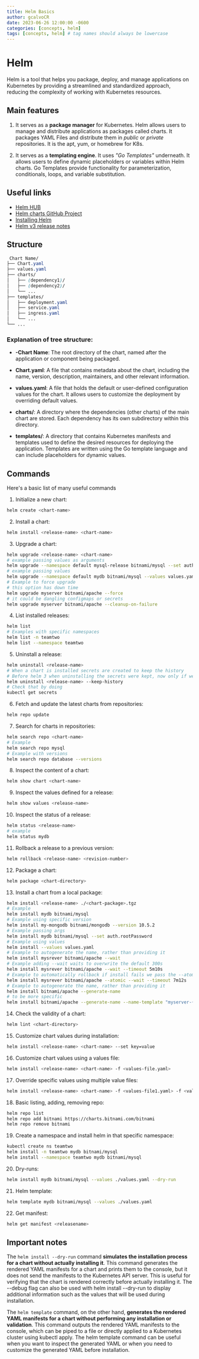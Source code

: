 ```yaml
---
title: Helm Basics
author: gcalvoCR
date: 2023-06-26 12:00:00 -0600
categories: [concepts, helm]
tags: [concepts, helm] # tag names should always be lowercase
---
```


# Helm

Helm is a tool that helps you package, deploy, and manage applications on Kubernetes by providing a streamlined and standardized approach, reducing the complexity of working with Kubernetes resources.

## Main features

1. It serves as a **package manager** for Kubernetes. Helm allows users to manage and distribute applications as packages called charts. It packages YAML Files and distribute them in *public* or *private* repositories. It is the apt, yum, or homebrew for K8s.

2. It serves as a **templating engine**. It uses *"Go Templates"* underneath. It allows users to define dynamic placeholders or variables within Helm charts. Go Templates provide functionality for parameterization, conditionals, loops, and variable substitution.

## Useful links

 - [Helm HUB](https://artifacthub.io/)
 - [Helm charts GitHub Project](https://github.com/helm/charts)
 - [Installing Helm](https://helm.sh/docs/intro/install/)
 - [Helm v3 release notes](https://helm.sh/blog/helm-3-released/)


## Structure

```scss
 Chart Name/
├── Chart.yaml
├── values.yaml
├── charts/
│   ├── (dependency1)/
│   ├── (dependency2)/
│   └── ...
├── templates/
│   ├── deployment.yaml
│   ├── service.yaml
│   ├── ingress.yaml
│   └── ...
└── ...
```

 ### Explanation of tree structure:
- **-Chart Name**: The root directory of the chart, named after the application or component being packaged.

- **Chart.yaml**: A file that contains metadata about the chart, including the name, version, description, maintainers, and other relevant information.

- **values.yaml**: A file that holds the default or user-defined configuration values for the chart. It allows users to customize the deployment by overriding default values.

- **charts/**: A directory where the dependencies (other charts) of the main chart are stored. Each dependency has its own subdirectory within this directory.

- **templates/**: A directory that contains Kubernetes manifests and templates used to define the desired resources for deploying the application. Templates are written using the Go template language and can include placeholders for dynamic values.


## Commands

Here's a basic list of many useful commands

1. Initialize a new chart:
```sh
helm create <chart-name>
```

2. Install a chart:
 ```sh
helm install <release-name> <chart-name>
```

3. Upgrade a chart:
```sh
helm upgrade <release-name> <chart-name>
# example passing values as arguments
helm upgrade --namespace default mysql-release bitnami/mysql --set auth.rootPassword=$ROOT_PASSWORD
# example passing values
helm upgrade --namespace default mydb bitnami/mysql --values values.yaml
# Example to force upgrade
# this option has down time
helm upgrade myserver bitnami/apache --force
# it could be dangling configmaps or secrets
helm upgrade myserver bitnami/apache --cleanup-on-failure
```

4. List installed releases:
```sh
helm list
# Examples with specific namespaces
helm list -n teamtwo
helm list --namespace teamtwo
```

5. Uninstall a release:
```sh
helm uninstall <release-name>
# When a chart is installed secrets are created to keep the history
# Before helm 3 when uninstalling the secrets were kept, now only if we add the following arg 
helm uninstall <release-name> --keep-history
# Check that by doing
kubectl get secrets
```

6. Fetch and update the latest charts from repositories:
```sh
helm repo update
```

7. Search for charts in repositories:
```sh
helm search repo <chart-name>
# Example
helm search repo mysql
# Example with versions
helm search repo database --versions
```

8. Inspect the content of a chart:
```sh
helm show chart <chart-name>
```

9. Inspect the values defined for a release:
```sh
helm show values <release-name>
```

10. Inspect the status of a release:
```sh
helm status <release-name>
# example
helm status mydb
```

11. Rollback a release to a previous version:
```sh
helm rollback <release-name> <revision-number>
```

12. Package a chart:
```sh
helm package <chart-directory>
```

13. Install a chart from a local package:
```sh
helm install <release-name> ./<chart-package>.tgz
# Example
helm install mydb bitnami/mysql
# Example using specific version
helm install my-mongodb bitnami/mongodb --version 10.5.2
# Example passing args
helm install mydb bitnami/mysql --set auth.rootPassword
# Example using values
helm install --values values.yaml
# Example to autogenerate the name, rather than providing it
helm install mysrever bitnami/apache --wait 
# Example adding --wait waits to overwrite the default 300s
helm install mysrever bitnami/apache --wait --timeout 5m10s
# Example to automatically rollback if install fails we pass the --atomic option
helm install mysrever bitnami/apache --atomic --wait --timeout 7m12s
# Example to autogenerate the name, rather than providing it
helm install bitnami/apache --generate-name
# to be more specific
helm install bitnami/apache --generate-name --name-template "myserver-{{randAlpha 7 | lower}}"
 ```

14. Check the validity of a chart:
```sh
helm lint <chart-directory>
```

15. Customize chart values during installation:
```sh
helm install <release-name> <chart-name> --set key=value
```

16. Customize chart values using a values file:
```sh
helm install <release-name> <chart-name> -f <values-file.yaml>
```

17. Override specific values using multiple value files:
```sh
helm install <release-name> <chart-name> -f <values-file1.yaml> -f <values-file2.yaml>
```

18. Basic listing, adding, removing repo:
```sh
helm repo list
helm repo add bitnami https://charts.bitnami.com/bitnami
helm repo remove bitnami
```

19. Create a namespace and install helm in that specific namespace:
```sh
kubectl create ns teamtwo
helm install -n teamtwo mydb bitnami/mysql
helm install --namespace teamtwo mydb bitnami/mysql
```

20. Dry-runs:
```sh
helm install mydb bitnami/mysql --values ./values.yaml --dry-run
```

21. Helm template:
```sh
helm template mydb bitnami/mysql --values ./values.yaml
```


22. Get manifest:
```sh
helm get manifest <releasename>
```


## Important notes

The `helm install --dry-run` command **simulates the installation process for a chart without actually installing it**. This command generates the rendered YAML manifests for a chart and prints them to the console, but it does not send the manifests to the Kubernetes API server. This is useful for verifying that the chart is rendered correctly before actually installing it. The --debug flag can also be used with helm install --dry-run to display additional information such as the values that will be used during installation.

The `helm template` command, on the other hand, **generates the rendered YAML manifests for a chart without performing any installation or validation**. This command outputs the rendered YAML manifests to the console, which can be piped to a file or directly applied to a Kubernetes cluster using kubectl apply. The helm template command can be useful when you want to inspect the generated YAML or when you need to customize the generated YAML before installation.